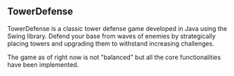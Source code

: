 ## TowerDefense

TowerDefense is a classic tower defense game developed in Java using the Swing library. Defend your base from waves of enemies by strategically placing towers and upgrading them to withstand increasing challenges.

The game as of right now is not "balanced" but all the core functionalities have been implemented.

